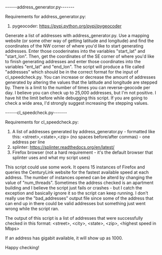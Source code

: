 ------address_generator.py-------

Requirements for address_generator.py:
  1. pygeocoder: https://pypi.python.org/pypi/pygeocoder

Generate a list of addresses with address_generator.py. Use a mapping website (or some other way of getting latitude and longitude) and find the coordinates of the NW corner of where you'd like to start generating addresses. Enter those cooderinates into the variables "start_lat" and "start_lon". Then, get the coordinates of the SE corner of where you'd like to finish generating addresses and enter those coordinates into the variables "ent_lat" and "end_lon". The script will produce a file called "addresses" which should be in the correct format for the input of cl_speedcheck.py. You can increase or decrease the amount of addresses generated by altering the values that the latitude and longitude are stepped by. There is a limit to the number of times you can reverse-geocode per day. I believe you can check up to 25,000 addresses, but I'm not positive. I have hit the limit before while debugging this script. If you are going to check a wide area, I'd strongly suggest increasing the stepping values. 


------cl_speedcheck.py-------

Requirements for cl_speedcheck.py:
  1. A list of addresses generated by address_generator.py
    - formatted like this: \<street>,\<state>,\<zip> (no spaces before/after commas)
    - one address per line
  2. splinter: https://splinter.readthedocs.org/en/latest/
  3. Firefox browser (not a hard requirement - it's the default browser that splinter uses and what my script uses)

This script could use some work. It opens 15 instances of Firefox and queries the CenturyLink website for the fastest available speed at each address. The number of instances opened can be alterd by changing the value of "num_threads". Sometimes the address checked is an apartment building and I believe the script just fails or crashes - but I catch the exception and basically ignore it so the script can keep running. I don't really use the "bad_addresses" output file since some of the address that can end up in there could be valid addresses but something just went wrong while the script ran.

The output of this script is a list of addresses that were successfully checked in this format:
  \<street>, \<city>, \<state>, \<zip>, \<highest speed in Mbps>
  
If an address has gigabit available, it will show up as 1000.

Happy checking!
